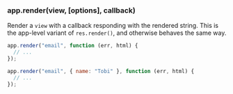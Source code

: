 <h3 id='app.render'>app.render(view, [options], callback)</h3>

Render a `view` with a callback responding with
the rendered string. This is the app-level variant of `res.render()`,
and otherwise behaves the same way.

```js
app.render("email", function (err, html) {
  // ...
});

app.render("email", { name: "Tobi" }, function (err, html) {
  // ...
});
```
